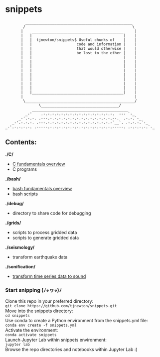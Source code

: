 # snippets
             ________________________________________________  
            /                                                \  
           |    _________________________________________     |  
           |   |                                         |    |  
           |   |  tjnewton/snippets$ Useful chunks of    |    |  
           |   |                    code and information |    |  
           |   |                    that would otherwise |    |  
           |   |                    be lost to the ether |    |  
           |   |                                         |    |  
           |   |                                         |    |  
           |   |                                         |    |  
           |   |                                         |    |  
           |   |                                         |    |  
           |   |                                         |    |  
           |   |                                         |    |  
           |   |                                         |    |  
           |   |_________________________________________|    |  
           |                                                  |  
            \_________________________________________________/  
                   \___________________________________/  
                ___________________________________________  
             _-'    .-.-.-.-.-.-.-.-.-.-.-.-.-.-.-.-.  --- `-_  
          _-'.-.-. .---.-.-.-.-.-.-.-.-.-.-.-.-.-.-.--.  .-.-.`-_  
       _-'.-.-.-. .---.-.-.-.-.-.-.-.-.-.-.-.-.-.-.-`__`. .-.-.-.`-_  
    _-'.-.-.-.-. .-----.-.-.-.-.-.-.-.-.-.-.-.-.-.-.-----. .-.-.-.-.`-_  

## Contents:  
**./C/**  
* [C fundamentals overview](https://github.com/tjnewton/snippets/blob/master/C/learning_C.ipynb)
* C programs  

**./bash/**  
* [bash fundamentals overview](https://github.com/tjnewton/snippets/blob/master/bash/bash_fundamentals.ipynb)
* bash scripts  

**./debug/**  
* directory to share code for debugging  

**./grids/**  
* scripts to process gridded data  
* scripts to generate gridded data  

**./seismology/**  
* transform earthquake data  

**./sonification/**  
* [transform time series data to sound](https://github.com/tjnewton/snippets/blob/master/sonification/sonify_rattlesnake_ridge.ipynb)  

### Start snipping (ﾉ◕ヮ◕)ﾉ  
Clone this repo in your preferred directory:  
`git clone https://github.com/tjnewton/snippets.git`  
Move into the snippets directory:  
`cd snippets`  
Use conda to create a Python environment from the snippets.yml file:  
`conda env create -f snippets.yml`  
Activate the environment:  
`conda activate snippets`  
Launch Jupyter Lab within snippets environment:  
`jupyter lab`  
Browse the repo directories and notebooks within Jupyter Lab :)
